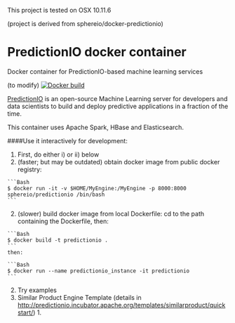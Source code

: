 This project is tested on OSX 10.11.6

  (project is derived from sphereio/docker-predictionio)

# PredictionIO docker container
Docker container for PredictionIO-based machine learning services

(to modify)
[![Docker build](http://dockeri.co/image/sphereio/predictionio)](https://registry.hub.docker.com/u/sphereio/predictionio/)

[PredictionIO](https://prediction.io) is an open-source Machine Learning
server for developers and data scientists to build and deploy predictive
applications in a fraction of the time.

This container uses Apache Spark, HBase and Elasticsearch.

####Use it interactively for development:
1. First, do either i) or ii) below
  1. (faster; but may be outdated) obtain docker image from public docker registry:

    ```Bash
    $ docker run -it -v $HOME/MyEngine:/MyEngine -p 8000:8000 sphereio/predictionio /bin/bash
    ```
  2. (slower) build docker image from local Dockerfile: cd to the path containing the Dockerfile, then:
    
    ```Bash
    $ docker build -t predictionio .
    ```
    then:
    
    ```Bash
    $ docker run --name predictionio_instance -it predictionio
    ```

2. Try examples
  1. Similar Product Engine Template (details in http://predictionio.incubator.apache.org/templates/similarproduct/quickstart/)
    1. 



